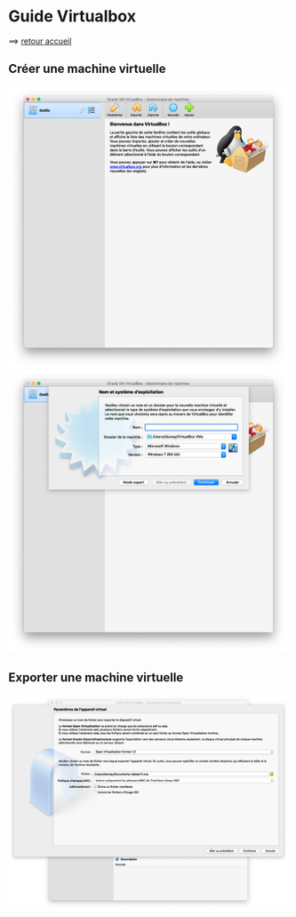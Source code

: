 # Guide Virtualbox

==> [retour accueil](../..)

## Créer une machine virtuelle

![0_dashboard.png](images/bonus_1/002_tuto_vm_virtualbox/0_dashboard.png)
![1_creation_nouvelle_vm.png](images/bonus_1/002_tuto_vm_virtualbox/1_creation_nouvelle_vm.png)

## Exporter une machine virtuelle

![2_Exportation_de_vm.png](images/bonus_1/002_tuto_vm_virtualbox/2_Exportation_de_vm.png)